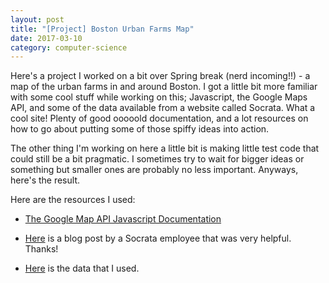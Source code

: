 ```yaml
---
layout: post
title: "[Project] Boston Urban Farms Map"
date: 2017-03-10
category: computer-science
---
```


<link rel="stylesheet" type="text/css"  href="/keiths-site/css/main.css">

Here's a project I worked on a bit over Spring break (nerd incoming!!) - a map of the urban farms in and around Boston. I got a little bit more familiar with some cool stuff while working on this; Javascript, the Google Maps API, and some of the data available from a website called Socrata. What a cool site! Plenty of good ooooold documentation, and a lot resources on how to go about putting some of those spiffy ideas into action.

The other thing I'm working on here a little bit is making little test code that could still be a bit pragmatic. I sometimes try to wait for bigger ideas or something but smaller ones are probably no less important. Anyways, here's the result.


<script async src="//jsfiddle.net/kdlovett/xqakgv51/2/embed/js,html,css,result/dark/"></script>


Here are the resources I used:

* [The Google Map API Javascript Documentation](https://developers.google.com/maps/documentation/javascript/)

* [Here](https://dev.socrata.com/blog/2014/05/31/google-maps.html) is a blog post by a Socrata employee that was very helpful. Thanks!

* [Here](https://data.cityofboston.gov/dataset/Urban-Farms/byxy-288e) is the data that I used.